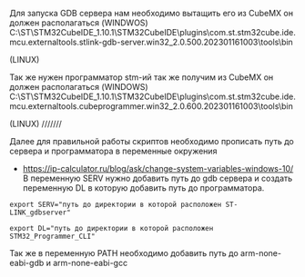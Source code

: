 Для запуска GDB сервера нам необходимо вытащить его из CubeMX он должен располагаться 
(WINDWOS)
C:\\ST\\STM32CubeIDE_1.10.1\\STM32CubeIDE\\plugins\\com.st.stm32cube.ide.mcu.externaltools.stlink-gdb-server.win32_2.0.500.202301161003\\tools\\bin 

(LINUX)



Так же нужен программатор stm-ий так же получим из CubeMX он должен располагаться 
(WINDOWS)
C:\\ST\\STM32CubeIDE_1.10.1\\STM32CubeIDE\\plugins\\com.st.stm32cube.ide.mcu.externaltools.cubeprogrammer.win32_2.0.600.202301161003\\tools\\bin

(LINUX)
///////


Далее для правильной работы скриптов необходимо прописать путь до сервера и программатора в переменные окружения  
* https://ip-calculator.ru/blog/ask/change-system-variables-windows-10/
В переменную SERV нужно добавить путь до gdb сервера и создать переменную DL в которую добавить путь до программатора.

```
export SERV="путь до директории в которой расположен ST-LINK_gdbserver"

export DL="путь до директории в которой расположен STM32_Programmer_CLI"
```

Так же в переменную PATH необходимо добавить путь до arm-none-eabi-gdb и arm-none-eabi-gcc 